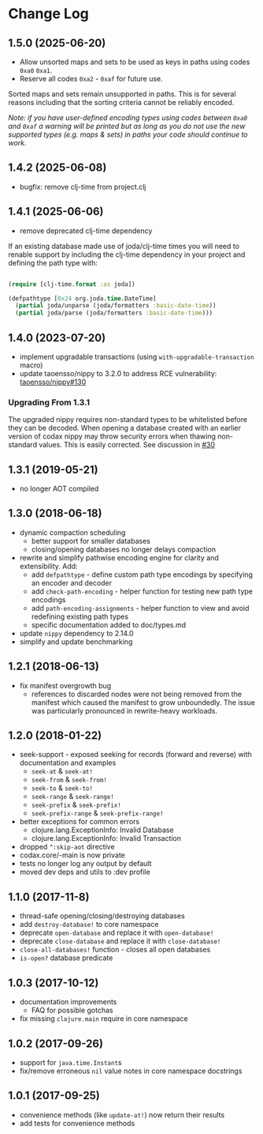 # Change Log

## 1.5.0 (2025-06-20)

* Allow unsorted maps and sets to be used as keys in paths using codes `0xa0` `0xa1`.
* Reserve all codes `0xa2` - `0xaf` for future use.

Sorted maps and sets remain unsupported in paths. This is for several reasons including that the sorting criteria cannot be reliably encoded.

*Note: if you have user-defined encoding types using codes between `0xa0` and `0xaf` a warning will be printed but as long as you do not use the new supported types (e.g. maps & sets) in paths your code should continue to work.*

## 1.4.2 (2025-06-08)

* bugfix: remove clj-time from project.clj

## 1.4.1 (2025-06-06)

* remove deprecated clj-time dependency

If an existing database made use of joda/clj-time times you will need to renable support by including the clj-time dependency in your project and defining the path type with:

``` clojure

(require [clj-time.format :as joda])

(defpathtype [0x24 org.joda.time.DateTime]
  (partial joda/unparse (joda/formatters :basic-date-time))
  (partial joda/parse (joda/formatters :basic-date-time)))

```

## 1.4.0 (2023-07-20)

* implement upgradable transactions (using `with-upgradable-transaction` macro)
* update taoensso/nippy to 3.2.0 to address RCE vulnerability: [taoensso/nippy#130](https://github.com/taoensso/nippy/issues/130)

### Upgrading From 1.3.1

The upgraded nippy requires non-standard types to be whitelisted before they can be decoded. When opening a database created with an earlier version of codax nippy may throw security errors when thawing non-standard values. This is easily corrected. See discussion in [#30](https://github.com/dscarpetti/codax/pull/30)

## 1.3.1 (2019-05-21)

* no longer AOT compiled

## 1.3.0 (2018-06-18)

* dynamic compaction scheduling
  * better support for smaller databases
  * closing/opening databases no longer delays compaction
* rewrite and simplify pathwise encoding engine for clarity and extensibility. Add:
  * add `defpathtype` - define custom path type encodings by specifying an encoder and decoder
  * add `check-path-encoding` - helper function for testing new path type encodings
  * add `path-encoding-assignments` - helper function to view and avoid redefining existing path types
  * specific documentation added to doc/types.md
* update `nippy` dependency to 2.14.0
* simplify and update benchmarking

## 1.2.1 (2018-06-13)

* fix manifest overgrowth bug
  * references to discarded nodes were not being removed from the manifest which caused the manifest to grow unboundedly. The issue was particularly pronounced in rewrite-heavy workloads.

## 1.2.0 (2018-01-22)

* seek-support - exposed seeking for records (forward and reverse) with documentation and examples
  * `seek-at` & `seek-at!`
  * `seek-from` & `seek-from!`
  * `seek-to` & `seek-to!`
  * `seek-range` & `seek-range!`
  * `seek-prefix` & `seek-prefix!`
  * `seek-prefix-range` & `seek-prefix-range!`
* better exceptions for common errors
  * clojure.lang.ExceptionInfo: Invalid Database
  * clojure.lang.ExceptionInfo: Invalid Transaction
* dropped `^:skip-aot` directive
* codax.core/-main is now private
* tests no longer log any output by default
* moved dev deps and utils to :dev profile

## 1.1.0 (2017-11-8)

* thread-safe opening/closing/destroying databases
* add `destroy-database!` to core namespace
* deprecate `open-database` and replace it with `open-database!`
* deprecate `close-database` and replace it with `close-database!`
* `close-all-databases!` function - closes all open databases
* `is-open?` database predicate

## 1.0.3 (2017-10-12)

* documentation improvements
  * FAQ for possible gotchas
* fix missing `clojure.main` require in core namespace

## 1.0.2 (2017-09-26)

* support for `java.time.Instant`s
* fix/remove erroneous `nil` value notes in core namespace docstrings

## 1.0.1 (2017-09-25)

* convenience methods (like `update-at!`) now return their results
* add tests for convenience methods
